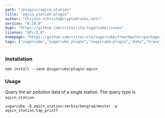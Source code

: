 ```yaml
---
path: "/plugins/aqicn_station"
title: "aqicn_station plugin"
author: "Christo <christo@cryptodrunks.net>"
version: "0.24.0"
bugs: "https://github.com/critocrito/sugarcube/issues"
license: "GPL-3.0"
homepage: "https://github.com/critocrito/sugarcube/tree/master/packages/plugin-aqicn#readme"
tags: ["sugarcube","sugarcube plugin","sugarcube-plugin","data","transformation","air pollution"]
---
```


### Installation
    npm install --save @sugarcube/plugin-aqicn


### Usage
Query the air pollution data of a single station. The query type is
`aqicn_station`.

    sugarcube -Q aqicn_station:serbia/beograd/mostar -p aqicn_station,tap_printf
